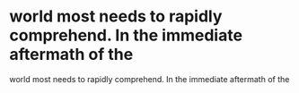# world most needs to rapidly comprehend. In the immediate aftermath of the

world most needs to rapidly comprehend. In the immediate aftermath of the